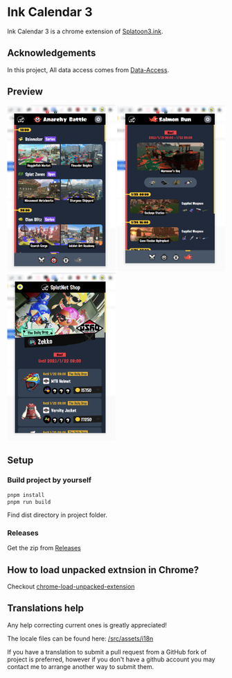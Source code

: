 # Ink Calendar 3

Ink Calendar 3 is a chrome extension of [Splatoon3.ink](https://splatoon3.ink/).

## Acknowledgements
In this project, All data access comes from [Data-Access](https://github.com/misenhower/splatoon3.ink/wiki/Data-Access).

## Preview

<img src="./images/preview1.png" width="250px" /> <img src="./images/preview2.png" width="250px" /> <img src="./images/preview3.png" width="250px" />

## Setup

### Build project by yourself

```
pnpm install
pnpm run build
```

Find dist directory in project folder.

### Releases

Get the zip from [Releases](https://github.com/kayanouriko/chrome-extension-ink-calendar-3/releases)

## How to load unpacked extnsion in Chrome?
Checkout [chrome-load-unpacked-extension](https://developer.chrome.com/docs/extensions/mv3/getstarted/development-basics/#load-unpacked)

## Translations help
Any help correcting current ones is greatly appreciated!

The locale files can be found here: [/src/assets/i18n](https://github.com/kayanouriko/chrome-extension-ink-calendar-3/tree/main/src/assets/i18n)

If you have a translation to submit a pull request from a GitHub fork of project is preferred, however if you don't have a github account you may contact me to arrange another way to submit them.

